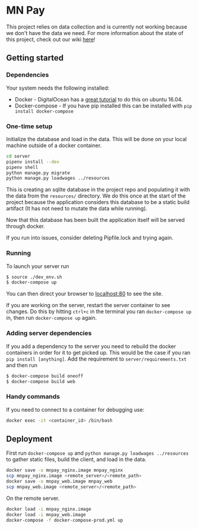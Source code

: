 # MN Pay #
This project relies on data collection and is currently not working because we don't have the data we need.
For more information about the state of this project, check out our wiki [here](https://github.com/OpenTwinCities/mnpay/wiki)!

## Getting started ##
### Dependencies ###
Your system needs the following installed:

- Docker - DigitalOcean has a [great tutorial](https://www.digitalocean.com/community/tutorials/how-to-install-and-use-docker-on-ubuntu-16-04) to do this on ubuntu 16.04.
- Docker-compose - If you have pip installed this can be installed with `pip install docker-compose`

### One-time setup ###
Initialize the database and load in the data. This will be done on your local
machine outside of a docker container.
```bash
cd server
pipenv install --dev
pipenv shell
python manage.py migrate
python manage.py loadwages ../resources
```
This is creating an sqlite database in the project repo and populating it
with the data from the `resources/` directory. We do this once at the start
of the project because the application considers this database to be
a static build artifact (It has not need to mutate the data while running).

Now that this database has been built the application itself will be served
through docker.

If you run into issues, consider deleting Pipfile.lock and trying again.

### Running ###
To launch your server run
```bash
$ source ./dev_env.sh
$ docker-compose up
```
You can then direct your browser to [localhost:80](http://localhost/) to see the site.

If you are working on the server, restart the server container to see changes.
Do this by hitting `ctrl+c` in the terminal you ran `docker-compose up` in,
then run `docker-compose up` again.

### Adding server dependencies ###
If you add a dependency to the server you need to rebuild the docker containers
in order for it to get picked up. This would be the case if you ran
`pip install [anything]`. Add the requirement to `server/requirements.txt`
and then run
```bash
$ docker-compose build oneoff
$ docker-compose build web
```

### Handy commands ###
If you need to connect to a container for debugging use:
```bash
docker exec -it <container_id> /bin/bash
```

## Deployment ##
First run `docker-compose up` and `python manage.py loadwages ../resources` to
gather static files, build the client, and load in the data.

```bash
docker save -o mnpay_nginx.image mnpay_nginx
scp mnpay_nginx.image <remote_server>/<remote_path>
docker save -o mnpay_web.image mnpay_web
scp mnpay_web.image <remote_server>/<remote_path>
```

On the remote server.

```bash
docker load -i mnpay_nginx.image
docker load -i mnpay_web.image
docker-compose -f docker-compose-prod.yml up
```
